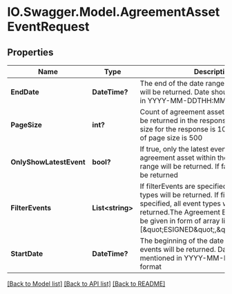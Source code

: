 # IO.Swagger.Model.AgreementAssetEventRequest
## Properties

Name | Type | Description | Notes
------------ | ------------- | ------------- | -------------
**EndDate** | **DateTime?** | The end of the date range for which events will be returned. Date should be mentioned in YYYY-MM-DDTHH:MM:SS format | [optional] 
**PageSize** | **int?** | Count of agreement asset events which will be returned in the response. Default page size for the response is 100. Maximum value of page size is 500 | [optional] 
**OnlyShowLatestEvent** | **bool?** | If true, only the latest event for any given agreement asset within the specified date range will be returned. If false, all events will be returned | [optional] 
**FilterEvents** | **List&lt;string&gt;** | If filterEvents are specified, only those event types will be returned. If filterEvents are not specified, all event types will be returned.The Agreement Event type should be given in form of array like [\&quot;ESIGNED\&quot;,\&quot;SIGNED\&quot;] | [optional] 
**StartDate** | **DateTime?** | The beginning of the date range for which events will be returned. Date should be mentioned in YYYY-MM-DDTHH:MM:SS format | [optional] 

[[Back to Model list]](../README.md#documentation-for-models) [[Back to API list]](../README.md#documentation-for-api-endpoints) [[Back to README]](../README.md)

